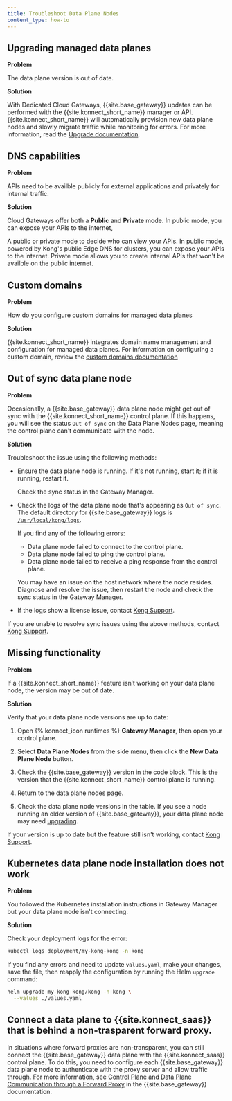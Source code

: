```yaml
---
title: Troubleshoot Data Plane Nodes
content_type: how-to
---
```



## Upgrading managed data planes

**Problem** 

The data plane version is out of date. 

**Solution**

With Dedicated Cloud Gateways, {{site.base_gateway}} updates can be performed with the {{site.konnect_short_name}} manager or API. {{site.konnect_short_name}} will automatically provision new data plane nodes and slowly migrate traffic while monitoring for errors. For more information, read the [Upgrade documentation](/konnect/gateway-manager/data-plane-nodes/upgrade/).

## DNS capabilities

**Problem**

APIs need to be availble publicly for external applications and privately for internal traffic. 

**Solution**

Cloud Gateways offer both a **Public** and **Private** mode. In public mode, you can expose your APIs to the internet, 

A public or private mode to decide who can view your APIs. In public mode, powered by Kong's public Edge DNS for clusters, you can expose your APIs to the internet. Private mode allows you to create internal APIs that won't be availble on the public internet. 

## Custom domains

**Problem**

How do you configure custom domains for managed data planes

**Solution**

{{site.konnect_short_name}} integrates domain name management and configuration for managed data planes. For information on configuring a custom domain, review the [custom domains documentation](/konnect/reference/custom-dns)



## Out of sync data plane node

**Problem**

Occasionally, a {{site.base_gateway}} data plane node might get out of sync
with the {{site.konnect_short_name}} control plane. If this happens, you will
see the status `Out of sync` on the Data Plane Nodes page, meaning the control
plane can't communicate with the node.

**Solution**

Troubleshoot the issue using the following methods:

* Ensure the data plane node is running. If it's not running, start it; if it
is running, restart it.

    Check the sync status in the Gateway Manager.

* Check the logs of the data plane node that's appearing as `Out of sync`. The default
directory for {{site.base_gateway}} logs is [`/usr/local/kong/logs`](/gateway/latest/reference/configuration/#log_level).

    If you find any of the following errors:

    * Data plane node failed to connect to the control plane.
    * Data plane node failed to ping the control plane.
    * Data plane node failed to receive a ping response from the control plane.

    You may have an issue on the host network where the node resides.
    Diagnose and resolve the issue, then restart the node and check
    the sync status in the Gateway Manager.

* If the logs show a license issue, contact [Kong Support](https://support.konghq.com/).

If you are unable to resolve sync issues using the above methods, contact
[Kong Support](https://support.konghq.com/).

## Missing functionality

**Problem**

If a {{site.konnect_short_name}} feature isn’t working on your data plane node,
the version may be out of date.

**Solution**

Verify that your data plane node versions are up to date:

1. Open {% konnect_icon runtimes %} **Gateway Manager**, then open your control plane.

1. Select **Data Plane Nodes** from the side menu, then click the **New Data Plane Node** button.

1. Check the {{site.base_gateway}} version
in the code block. This is the version that the {{site.konnect_short_name}}
control plane is running.

1. Return to the data plane nodes page.

1. Check the data plane node versions in the table. If you see
a node running an older version of {{site.base_gateway}}, your data plane node
may need [upgrading](/konnect/gateway-manager/data-plane-nodes/upgrade/).

If your version is up to date but the feature still isn't working, contact
[Kong Support](https://support.konghq.com/).

## Kubernetes data plane node installation does not work

**Problem**

You followed the Kubernetes installation instructions in Gateway Manager 
but your data plane node isn't connecting.
 
**Solution**

Check your deployment logs for the error:

```bash
kubectl logs deployment/my-kong-kong -n kong
```

If you find any errors and need to update `values.yaml`, make your changes,
save the file, then reapply the configuration by running the Helm `upgrade`
command:

```bash
helm upgrade my-kong kong/kong -n kong \
  --values ./values.yaml
```

## Connect a data plane to {{site.konnect_saas}} that is behind a non-trasparent forward proxy.

In situations where forward proxies are non-transparent, you can still connect the {{site.base_gateway}} data plane with the {{site.konnect_saas}} control plane.
To do this, you need to configure each {{site.base_gateway}} data plane node to authenticate with the proxy server and allow traffic through.
For more information, see [Control Plane and Data Plane Communication through a Forward Proxy](/gateway/latest/production/networking/cp-dp-proxy/) in the {{site.base_gateway}} documentation.